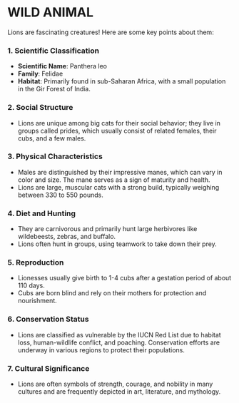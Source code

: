 # WILD ANIMAL
Lions are fascinating creatures! Here are some key points about them:

### 1. **Scientific Classification**
   - **Scientific Name**: Panthera leo
   - **Family**: Felidae
   - **Habitat**: Primarily found in sub-Saharan Africa, with a small population in the Gir Forest of India.

### 2. **Social Structure**
   - Lions are unique among big cats for their social behavior; they live in groups called prides, which usually consist of related females, their cubs, and a few males.

### 3. **Physical Characteristics**
   - Males are distinguished by their impressive manes, which can vary in color and size. The mane serves as a sign of maturity and health.
   - Lions are large, muscular cats with a strong build, typically weighing between 330 to 550 pounds.

### 4. **Diet and Hunting**
   - They are carnivorous and primarily hunt large herbivores like wildebeests, zebras, and buffalo.
   - Lions often hunt in groups, using teamwork to take down their prey.

### 5. **Reproduction**
   - Lionesses usually give birth to 1-4 cubs after a gestation period of about 110 days.
   - Cubs are born blind and rely on their mothers for protection and nourishment.

### 6. **Conservation Status**
   - Lions are classified as vulnerable by the IUCN Red List due to habitat loss, human-wildlife conflict, and poaching. Conservation efforts are underway in various regions to protect their populations.

### 7. **Cultural Significance**
   - Lions are often symbols of strength, courage, and nobility in many cultures and are frequently depicted in art, literature, and mythology.
     
